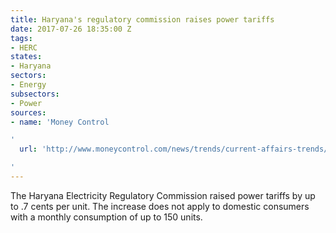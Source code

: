 ```yaml
---
title: Haryana's regulatory commission raises power tariffs
date: 2017-07-26 18:35:00 Z
tags:
- HERC
states:
- Haryana
sectors:
- Energy
subsectors:
- Power
sources:
- name: 'Money Control

'
  url: 'http://www.moneycontrol.com/news/trends/current-affairs-trends/power-tariff-increased-in-haryana-opposition-slams-bjp-govt-2330489.html

'
---
```


The Haryana Electricity Regulatory Commission raised power tariffs by up to .7 cents per unit. The increase does not apply to domestic consumers with a monthly consumption of up to 150 units. 
